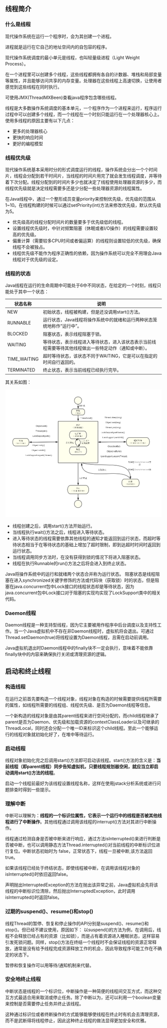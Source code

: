 ## 线程简介
### 什么是线程

现代操作系统在运行一个程序时，会为其创建一个进程。

进程就是运行在它自己的地址空间内的自包容的程序。

现代操作系统调度的最小单元是线程，也叫轻量级进程（Light Weight Process）。

在一个进程里可以创建多个线程，这些线程都拥有各自的计数器、堆栈和局部变量等属性，并且能够访问共享的内存变量。处理器在这些线程上高速切换，让使用者感觉到这些线程在同时执行。

可使用JMX(ThreadMXBeen)查看java程序包含哪些线程。

线程是大多数操作系统调度的基本单元，一个程序作为一个进程来运行，程序运行过程中可以创建多个线程，而一个线程在一个时刻只能运行在一个处理器核心上。
使用多线程的原因主要有以下几点：
- 更多的处理器核心
- 更快的响应时间
- 更好的编程模型

### 线程优先级
现代操作系统基本采用时分的形式调度运行的线程，操作系统会分出一个个时间片，线程会分配到若干时间片，当线程的时间片用完了就会发生线程调度，并等待着下次分配。线程分配到的时间片多少也就决定了线程使用处理器资源的多少，而线程优先级就是决定线程需要多还是少分配一些处理器资源的线程属性。

在Java线程中，通过一个整形成员变量priority来控制优先级，优先级的范围从1~10。在线程构建的时候可以通过setPriority(int)方法来修改优先级，默认优先级为5。

- 优先级高的线程分配时间片的数量要多于优先级低的线程。
- 设置线程优先级时，中针对频繁阻塞（休眠或者I/O操作）的线程需要设置较高的优先级。
- 偏重计算（需要较多CPU时间或者偏运算）的线程则设置较低的优先级，确保线程不会被独占。
- 线程优先级不能作为程序正确性的依赖，因为操作系统可以完全不用理会Java线程对于优先级的设定。

### 线程的状态

Java线程在运行的生命周期中可能处于6中不同状态，在给定的一个时刻，线程只能处于其中一个状态：

| 状态名称 | 说明 |
| --- | --- |
| NEW | 初始状态，线程被构建，但是还没调用start()方法。|
| RUNNABLE | 运行状态，Java线程将操作系统中的就绪和运行两种状态笼统地称作“运行中”。|
| BLOCKED | 阻塞状态，表示线程阻塞于锁。 |
| WAITING | 等待状态，表示线程进入等待状态，进入该状态表示当前线程需要等待其他线程做出一些特定动作（通知或中断）。|
| TIME_WAITING | 超时等待状态，该状态不同于WAITING，它是可以在指定的时间自行返回的。|
| TERMINATED | 终止状态，表示当前线程已经执行完毕。|

其关系如图：

![](./images/2019-03-24-23-22-55.png)

- 线程创建之后，调用start()方法开始运行。
- 当线程执行wait()方法之后，线程进入等待状态。
- 进入等待状态的线程需要依靠其他线程的通知才能返回到运行状态，而超时等待状态相当于在等待状态的基础上增加了超时限制，即到达超时时间时返回到运行状态。
- 当线程调用同步方法时，在没有获得到锁的情况下将进入阻塞状态。
- 线程在执行Runnable的run()方法之后将会进入到终止状态。

Java将操作系统中的运行和就绪两个状态合并称为运行状态。
阻塞状态是线程阻塞在进入synchronized关键字修饰的方法或代码块（获取锁）时的状态，但是阻塞在java.concurrent包中Lock接口的线程状态却是等待状态，因为java.concurrent包中Lock接口对于阻塞的实现均实现了LockSupport类中的相关代码。

### Daemon线程

Daemon线程是一种支持型线程，因为它主要被用作程序中后台调度以及支持性工作。当一个Java虚拟机中不存在非Daemon线程时，虚拟机将会退出。可通过Thread.setDaemon(true)将线程设置为Daemon线程，且需在启动前调用。

Java虚拟机退出时Daemon线程中的finally块不一定会执行，意味着不能依靠finally块中的内容来确保执行关闭或清理资源的逻辑。

## 启动和终止线程

### 构造线程
在运行之前首先要构造一个线程对象，线程对象在构造的时候需要提供线程所需要的属性，如线程所需要的线程组、线程优先级、是否为Daemon线程等信息。

一个新构造的线程对象是由其parent线程来进行空间分配的，而child线程继承了parent是否为Daemon、优先级和加载资源的contextClassLoader以及可继承的ThreadLocal，同时还会分配一个唯一ID来标识这个child线程。至此一个能够运行的线程对象就初始化好了，在堆中等待运行。

### 启动线程
线程对象初始化完之后调用start()方法即可启动该线程。start()方法的含义是：**当前线程（即parent线程）同步告知虚拟机，只要线程规划器空闲，就应当立即启动调用start()方法的线程**。

启动一个线程前最好为该线程设置线程名称，这样在使用jstack分析系统或进行问题排查时得到一些提示。

### 理解中断
中断可以理解为：**线程的一个标识位属性，它表示一个运行中的线程是否被其他线程进行了中断操作**。其他线程通过调用该线程的interrupt()方法对其进行中断操作。

线程通过检测自身是否被中断来进行响应，通过方法isInterrupted()来进行判断是否被中断，也可以调用静态方法Thread.interrupted()对当前线程的中断标识位进行复位。中断状态初始时为 false，正常状态下，线程一旦被中断,该方法返回true。

如果该线程已经处于终结状态，即使线程被中断，在调用该线程对象的isInterrupted()时依旧返回false。

声明抛出InterruptedException的方法在抛出该异常之前，Java虚拟机会先将该线程的中断标识位清除，然后抛出InterruptedException，此时调用isInterrupted()时返回false。

### 过期的suspend()、resume()和stop()
线程Thread的暂停、恢复和停止操作的API分别是suspend()、resume()和stop()。但已经不建议使用，原因如下：
以suspend()的方法为例，在调用后，线程不会释放已经占有的资源（比如锁），而是占有着资源进入睡眠状态，这样容易引发死锁问题。同样，stop()方法在终结一个线程时不会保证线程的资源正常释放，通常是没有给予线程完成资源释放工作的机会，因此导致程序可能工作在不确定的状态下。

暂停和恢复操作可以用等待/通知机制来代替。

### 安全地终止线程

中断状态是线程的一个标识位，中断操作是一种简便的线程间交互方式，而这种交互方式最适合用来取消或停止任务。除了中断以为，还可以利用一个boolean变量来控制是否需要停止任务并终止该线程。

这种通过标识位或者终断操作的方式能够能够使线程在终止时有机会去清理资源，而不是武断得将线程停止，因此这种终止线程的做法显得更加安全和优雅。


